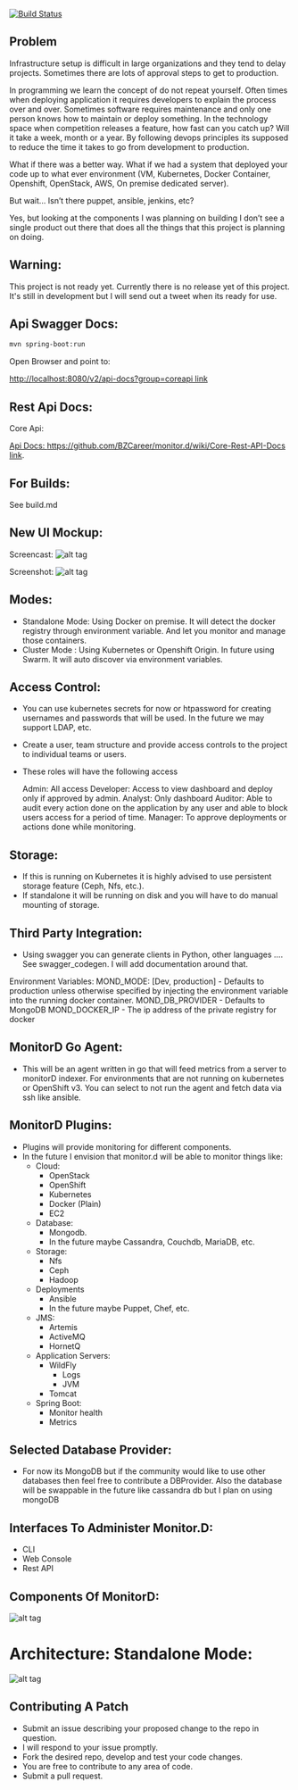 [![Build Status](https://travis-ci.org/BZCareer/monitor.d.svg?branch=master)](https://travis-ci.org/BZCareer/monitor.d)

##  Problem

Infrastructure setup is difficult in large organizations and they tend to delay projects.  Sometimes there are lots of approval steps to get to production.

In programming we learn the concept of do not repeat yourself. Often times when deploying application it requires developers to explain the process over and over. Sometimes software  requires maintenance and only one person knows how to maintain or deploy something. In the technology space when competition releases a feature, how fast can you catch up? Will it take a week, month or a year. By following devops principles its supposed to reduce the time it takes to go from development to production.

What if there was a better way. What if we had a system that deployed your code up to what ever environment (VM, Kubernetes, Docker Container, Openshift, OpenStack, AWS, On premise dedicated server).

But wait… Isn’t there puppet, ansible, jenkins, etc?

Yes, but looking at the components I was planning on building I don’t see a single product out there that does all the things that this project is planning on doing.

## Warning:

This project is not ready yet. Currently there is no release yet of this project. It's still in development but I will send out a tweet when its ready for use.


## Api Swagger Docs:

```bash
mvn spring-boot:run
```

Open Browser and point to:

[ http://localhost:8080/v2/api-docs?group=coreapi link](http://localhost:8080/v2/api-docs?group=coreapi)


## Rest Api Docs:

Core Api:


[ Api Docs: https://github.com/BZCareer/monitor.d/wiki/Core-Rest-API-Docs link](https://github.com/BZCareer/monitor.d/wiki/Core-Rest-API-Docs).


## For Builds:

See build.md


## New UI Mockup:

Screencast:
![alt tag](https://raw.githubusercontent.com/BZCareer/monitor.d/master/monitorddemo1.gif)

Screenshot:
![alt tag](https://raw.githubusercontent.com/BZCareer/monitor.d/master/Monitor-d-newUI.png)


## Modes:

- Standalone Mode: Using Docker on premise. It will detect the docker registry through environment variable. And let you monitor and manage those containers.
- Cluster Mode : Using Kubernetes or Openshift Origin. In future using Swarm. It will auto discover via environment variables.

## Access Control:

- You can use kubernetes secrets for now or htpassword for creating usernames and passwords that will be used. In the future we may support LDAP, etc.
- Create a user, team structure and provide access controls to the project to individual teams or users.
- These roles will have the following access

     Admin: All access
     Developer: Access to view dashboard and deploy only if approved by admin.
     Analyst: Only dashboard
     Auditor: Able to audit every action done on the application by any user and able to block users access for a period of time.
     Manager: To approve deployments or actions done while monitoring.

## Storage:
- If this is running on Kubernetes it is highly advised to use persistent storage feature (Ceph, Nfs, etc.).
- If standalone it will be running on disk and you will have to do manual mounting of storage.

## Third Party Integration:
- Using swagger you can generate clients in Python, other languages …. See swagger_codegen. I will add documentation around that.

Environment Variables:
MOND_MODE: [Dev, production] - Defaults to production unless otherwise specified by injecting the environment variable into the running docker container.
MOND_DB_PROVIDER - Defaults to MongoDB
MOND_DOCKER_IP - The ip address of the private registry for docker

## MonitorD Go Agent:

- This will be an agent written in go that will feed metrics from a server to monitorD indexer. For environments that are not running on kubernetes or OpenShift v3. You can select to not run the agent and fetch data via ssh like ansible.

## MonitorD Plugins:

- Plugins will provide monitoring for different components.
- In the future I envision that monitor.d will be able to monitor things like:
    -  Cloud:
        - OpenStack
        - OpenShift
        - Kubernetes
        - Docker (Plain)
        - EC2
    - Database:
        - Mongodb.
        - In the future maybe Cassandra, Couchdb, MariaDB, etc.
    -   Storage:
        - Nfs
        - Ceph
        - Hadoop
    - Deployments
        - Ansible
        - In the future maybe Puppet, Chef, etc.
    - JMS:
        - Artemis
        - ActiveMQ
        - HornetQ
    - Application Servers:
        - WildFly
            - Logs
            - JVM
        - Tomcat
    - Spring Boot:
        - Monitor health
        - Metrics


## Selected Database Provider:

- For now its MongoDB but if the community would like to use other databases then feel free to contribute a DBProvider. Also the database will be swappable in the future like cassandra db but I plan on using mongoDB

## Interfaces To Administer Monitor.D:

- CLI
- Web Console
- Rest API

## Components Of MonitorD:
![alt tag](https://raw.githubusercontent.com/BZCareer/monitor.d/master/Components-Design.png)
# Architecture: Standalone Mode:
![alt tag](https://raw.githubusercontent.com/BZCareer/monitor.d/master/Architecture-MonitorKubernetesExternally.png )

## Contributing A Patch

- Submit an issue describing your proposed change to the repo in question.
- I will respond to your issue promptly.
- Fork the desired repo, develop and test your code changes.
- You are free to contribute to any area of code.
- Submit a pull request.
